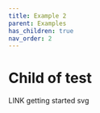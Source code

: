 ```yaml
---
title: Example 2
parent: Examples
has_children: true
nav_order: 2
---
```


# Child of test

LINK getting started svg
